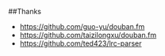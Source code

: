 ##Thanks
* https://github.com/guo-yu/douban.fm
* https://github.com/taizilongxu/douban.fm
* https://github.com/ted423/lrc-parser